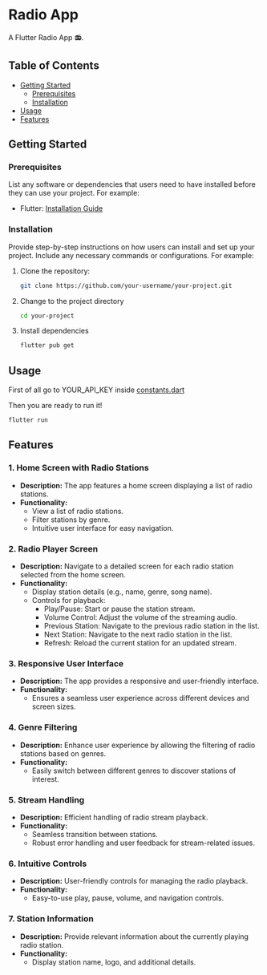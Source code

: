 # Radio App

A Flutter Radio App 📻.

## Table of Contents
- [Getting Started](#getting-started)
  - [Prerequisites](#prerequisites)
  - [Installation](#installation)
- [Usage](#usage)
- [Features](#features)

## Getting Started

### Prerequisites

List any software or dependencies that users need to have installed before they can use your project. For example:

- Flutter: [Installation Guide](https://flutter.dev/docs/get-started/install)

### Installation

Provide step-by-step instructions on how users can install and set up your project. Include any necessary commands or configurations. For example:

1. Clone the repository:
   ```bash
   git clone https://github.com/your-username/your-project.git
2. Change to the project directory
   ```bash
   cd your-project
3. Install dependencies
   ```bash
   flutter pub get
   
## Usage
First of all go to YOUR_API_KEY inside [constants.dart](https://github.com/yagoquesada/radio_app/blob/main/lib/core/constants/constants.dart)

Then you are ready to run it!
  ```bash
  flutter run
  ```

## Features

### 1. Home Screen with Radio Stations

- **Description:** The app features a home screen displaying a list of radio stations.
- **Functionality:**
  - View a list of radio stations.
  - Filter stations by genre.
  - Intuitive user interface for easy navigation.

### 2. Radio Player Screen

- **Description:** Navigate to a detailed screen for each radio station selected from the home screen.
- **Functionality:**
  - Display station details (e.g., name, genre, song name).
  - Controls for playback:
    - Play/Pause: Start or pause the station stream.
    - Volume Control: Adjust the volume of the streaming audio.
    - Previous Station: Navigate to the previous radio station in the list.
    - Next Station: Navigate to the next radio station in the list.
    - Refresh: Reload the current station for an updated stream.

### 3. Responsive User Interface

- **Description:** The app provides a responsive and user-friendly interface.
- **Functionality:**
  - Ensures a seamless user experience across different devices and screen sizes.

### 4. Genre Filtering

- **Description:** Enhance user experience by allowing the filtering of radio stations based on genres.
- **Functionality:**
  - Easily switch between different genres to discover stations of interest.

### 5. Stream Handling

- **Description:** Efficient handling of radio stream playback.
- **Functionality:**
  - Seamless transition between stations.
  - Robust error handling and user feedback for stream-related issues.

### 6. Intuitive Controls

- **Description:** User-friendly controls for managing the radio playback.
- **Functionality:**
  - Easy-to-use play, pause, volume, and navigation controls.

### 7. Station Information

- **Description:** Provide relevant information about the currently playing radio station.
- **Functionality:**
  - Display station name, logo, and additional details.
